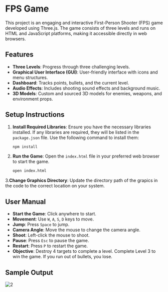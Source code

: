# FPS Game

This project is an engaging and interactive First-Person Shooter (FPS) game developed using Three.js. The game consists of three levels and runs on HTML and JavaScript platforms, making it accessible directly in web browsers.

## Features
- **Three Levels**: Progress through three challenging levels.
- **Graphical User Interface (GUI)**: User-friendly interface with icons and menu structures.
- **Dashboard**: Tracks points, bullets, and the current level.
- **Audio Effects**: Includes shooting sound effects and background music.
- **3D Models**: Custom and sourced 3D models for enemies, weapons, and environment props.

## Setup Instructions
1. **Install Required Libraries**:
   Ensure you have the necessary libraries installed. If any libraries are required, they will be listed in the `package.json` file. Use the following command to install them:
   ```bash
   npm install
   ```
2. **Run the Game**:
   Open the `index.html` file in your preferred web browser to start the game.
   ```bash
   open index.html
   ```
3.**Change Graphics Directory**: 
   Update the directory path of the grapics in the code to the correct location on your system.

## User Manual
- **Start the Game**: Click anywhere to start.
- **Movement**: Use `W`, `A`, `S`, `D` keys to move.
- **Jump**: Press `Space` to jump.
- **Camera Angle**: Move the mouse to change the camera angle.
- **Shoot**: Left-click the mouse to shoot.
- **Pause**: Press `Esc` to pause the game.
- **Restart**: Press `P` to restart the game.
- **Objective**: Destroy 4 targets to complete a level. Complete Level 3 to win the game. If you run out of bullets, you lose.

## Sample Output
![2](https://github.com/user-attachments/assets/2c53f504-1689-4f4f-b515-01e2e951d5d0)
